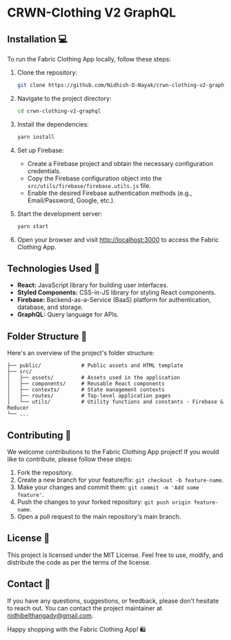 # CRWN-Clothing V2 GraphQL

## Installation 💻

To run the Fabric Clothing App locally, follow these steps:

1. Clone the repository:

   ```sh
   git clone https://github.com/Nidhish-D-Nayak/crwn-clothing-v2-graphql.git
   ```

2. Navigate to the project directory:

   ```sh
   cd crwn-clothing-v2-graphql
   ```

3. Install the dependencies:

   ```sh
   yarn install
   ```

4. Set up Firebase:

   - Create a Firebase project and obtain the necessary configuration credentials.
   - Copy the Firebase configuration object into the `src/utils/firebase/firebase.utils.js` file.
   - Enable the desired Firebase authentication methods (e.g., Email/Password, Google, etc.).

5. Start the development server:

   ```sh
   yarn start
   ```

6. Open your browser and visit [http://localhost:3000](http://localhost:3000) to access the Fabric Clothing App.

## Technologies Used 🔧

- **React:** JavaScript library for building user interfaces.
- **Styled Components:** CSS-in-JS library for styling React components.
- **Firebase:** Backend-as-a-Service (BaaS) platform for authentication, database, and storage.
- **GraphQL:** Query language for APIs.

## Folder Structure 📂

Here's an overview of the project's folder structure:

```
├── public/             # Public assets and HTML template
├── src/
│   ├── assets/         # Assets used in the application
│   ├── components/     # Reusable React components
│   ├── contexts/       # State management contexts
│   ├── routes/         # Top-level application pages
│   └── utils/          # Utility functions and constants - Firebase & Reducer
└── ...
```

## Contributing 🤝

We welcome contributions to the Fabric Clothing App project! If you would like to contribute, please follow these steps:

1. Fork the repository.
2. Create a new branch for your feature/fix: `git checkout -b feature-name`.
3. Make your changes and commit them: `git commit -m 'Add some feature'`.
4. Push the changes to your forked repository: `git push origin feature-name`.
5. Open a pull request to the main repository's main branch.

## License 📝

This project is licensed under the MIT License. Feel free to use, modify, and distribute the code as per the terms of the license.

## Contact 💬

If you have any questions, suggestions, or feedback, please don't hesitate to reach out. You can contact the project maintainer at nidhibelthangady@gmail.com.

Happy shopping with the Fabric Clothing App! 🛍️
